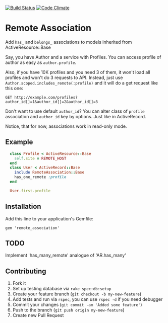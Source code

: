 [![Build Status](https://secure.travis-ci.org/denyago/remote_association.png?branch=master)](http://travis-ci.org/denyago/remote_association)
[![Code Climate](https://codeclimate.com/badge.png)](https://codeclimate.com/github/denyago/remote_association)

# Remote Association

  Add ```has_``` and ```belongs_``` associations to models inherited from ActiveResource::Base

  Say, you have Author and a service with Profiles. You can access profile of author as easy as `author.profile`.

  Also, if you have 10K profiles and you need 3 of them, it won't load all profiles and won't do 3 requests to API.
  Instead, just use ```Author.scoped.includes_remote(:profile)``` and it will do a get request like this one:

  ```GET http://example.com/profiles?author_id[]=1&author_id[]=2&author_id[]=3```

  Don't want to use default ```author_id```? You can alter class of ```profile``` association and ```author_id``` key by options.
  Just like in ActiveRecord.

  Notice, that for now, associations work in read-only mode.

## Example

```ruby
  class Profile < ActiveResource::Base
    self.site = REMOTE_HOST
  end
  class User < ActiveRecord::Base
    include RemoteAssociation::Base
    has_one_remote :profile
  end

  User.first.profile

```

## Installation

Add this line to your application's Gemfile:

    gem 'remote_association'

## TODO

Implement 'has_many_remote' analogue of 'AR.has_many'

## Contributing

1. Fork it
2. Set up testing database via `rake spec:db:setup`
3. Create your feature branch (`git checkout -b my-new-feature`)
4. Add tests and run via `rspec`, you can use `rspec -d` if you need debugger
5. Commit your changes (`git commit -am 'Added some feature'`)
6. Push to the branch (`git push origin my-new-feature`)
7. Create new Pull Request
